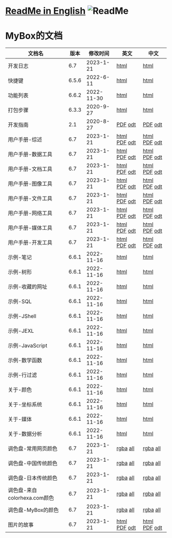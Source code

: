 # [ReadMe in English](https://github.com/Mararsh/MyBoxDoc/tree/master/en)   ![ReadMe](https://mararsh.github.io/MyBox/iconGo.png)   

# MyBox的文档

|      文档名       | 版本    | 修改时间   |                                                                                                                                            英文                                                                                                                                               |                                                                                                                                            中文                                                                                                                                               |
|-------------------|---------|------------|-----------------------------------------------------------------------------------------------------------------------------------------------------------------------------------------------------------------------------------------------------------------------------------------------|-----------------------------------------------------------------------------------------------------------------------------------------------------------------------------------------------------------------------------------------------------------------------------------------------|
| 开发日志          | 6.7     | 2023-1-21  | [html](https://mararsh.github.io/MyBox/mybox_devLogs_en.html)                                                                                                                                                                                                                                 | [html](https://mararsh.github.io/MyBox/mybox_devLogs.html)                                                                                                                                                                                                                                    |
| 快捷键            | 6.5.6   | 2022-6-11  | [html](https://mararsh.github.io/MyBox/mybox_shortcuts_en.html)                                                                                                                                                                                                                               | [html](https://mararsh.github.io/MyBox/mybox_shortcuts.html)                                                                                                                                                                                                                                  |
| 功能列表          | 6.6.2   | 2022-11-30 | [html](https://mararsh.github.io/MyBox/mybox_functions_en.html)                                                                                                                                                                                                                               | [html](https://mararsh.github.io/MyBox/mybox_functions.html)                                                                                                                                                                                                                                  |
| 打包步骤          | 6.3.3   | 2020-9-27  | [html](https://mararsh.github.io/MyBox/pack_steps_en.html)                                                                                                                                                                                                                                    | [html](https://mararsh.github.io/MyBox/pack_steps.html)                                                                                                                                                                                                                                       |
| 开发指南          | 2.1     | 2020-8-27  | [PDF](https://sourceforge.net/projects/mara-mybox/files/documents/dev_guide_2.1/MyBox-DevGuide-2.1-en.pdf) [odt](https://sourceforge.net/projects/mara-mybox/files/documents/dev_guide_2.1/MyBox-DevGuide-2.1-en.odt)                                                                                                                                                                                  | [PDF](https://sourceforge.net/projects/mara-mybox/files/documents/dev_guide_2.1/MyBox-DevGuide-2.1-zh.pdf)  [odt](https://sourceforge.net/projects/mara-mybox/files/documents/dev_guide_2.1/MyBox-DevGuide-2.1-zh.odt)                                                                                                                                                                                                                |
| 用户手册-综述     | 6.7     | 2023-1-21  | [html](https://mararsh.github.io/MyBoxDoc/en/MyBox-6.7-Overview-en/MyBox-6.7-Overview-en.html) [PDF](https://sourceforge.net/projects/mara-mybox/files/documents/user_guide_6.7/MyBox-6.7-Overview-en.pdf) [odt](https://sourceforge.net/projects/mara-mybox/files/documents/user_guide_6.7/MyBox-6.7-Overview-en.odt)                     | [html](https://mararsh.github.io/MyBoxDoc/zh/MyBox-6.7-Overview-zh/MyBox-6.7-Overview-zh.html) [PDF](https://sourceforge.net/projects/mara-mybox/files/documents/user_guide_6.7/MyBox-6.7-Overview-zh.pdf) [odt](https://sourceforge.net/projects/mara-mybox/files/documents/user_guide_6.7/MyBox-6.7-Overview-zh.odt)                     |
| 用户手册-数据工具 | 6.7     | 2023-1-21  | [html](https://mararsh.github.io/MyBoxDoc/en/MyBox-6.7-DataTools-en/MyBox-6.7-DataTools-en.html) [PDF](https://sourceforge.net/projects/mara-mybox/files/documents/user_guide_6.7/MyBox-6.7-DataTools-en.pdf) [odt](https://sourceforge.net/projects/mara-mybox/files/documents/user_guide_6.7/MyBox-6.7-DataTools-en.odt)                 | [html](https://mararsh.github.io/MyBoxDoc/zh/MyBox-6.7-DataTools-zh/MyBox-6.7-DataTools-zh.html) [PDF](https://sourceforge.net/projects/mara-mybox/files/documents/user_guide_6.7/MyBox-6.7-DataTools-zh.pdf) [odt](https://sourceforge.net/projects/mara-mybox/files/documents/user_guide_6.7/MyBox-6.7-DataTools-zh.odt)                 |
| 用户手册-文档工具 | 6.7     | 2023-1-21  | [html](https://mararsh.github.io/MyBoxDoc/en/MyBox-6.7-DocumentTools-en/MyBox-6.7-DocumentTools-en.html) [PDF](https://sourceforge.net/projects/mara-mybox/files/documents/user_guide_6.7/MyBox-6.7-DocumentTools-en.pdf) [odt](https://sourceforge.net/projects/mara-mybox/files/documents/user_guide_6.7/MyBox-6.7-DocumentTools-en.odt) | [html](https://mararsh.github.io/MyBoxDoc/zh/MyBox-6.7-DocumentTools-zh/MyBox-6.7-DocumentTools-zh.html) [PDF](https://sourceforge.net/projects/mara-mybox/files/documents/user_guide_6.7/MyBox-6.7-DocumentTools-zh.pdf) [odt](https://sourceforge.net/projects/mara-mybox/files/documents/user_guide_6.7/MyBox-6.7-DocumentTools-zh.odt) |
| 用户手册-图像工具 | 6.7     | 2023-1-21  | [html](https://mararsh.github.io/MyBoxDoc/en/MyBox-6.7-ImageTools-en/MyBox-6.7-ImageTools-en.html) [PDF](https://sourceforge.net/projects/mara-mybox/files/documents/user_guide_6.7/MyBox-6.7-ImageTools-en.pdf) [odt](https://sourceforge.net/projects/mara-mybox/files/documents/user_guide_6.7/MyBox-6.7-ImageTools-en.odt)             | [html](https://mararsh.github.io/MyBoxDoc/zh/MyBox-6.7-ImageTools-zh/MyBox-6.7-ImageTools-zh.html) [PDF](https://sourceforge.net/projects/mara-mybox/files/documents/user_guide_6.7/MyBox-6.7-ImageTools-zh.pdf) [odt](https://sourceforge.net/projects/mara-mybox/files/documents/user_guide_6.7/MyBox-6.7-ImageTools-zh.odt)             |
| 用户手册-文件工具 | 6.7     | 2023-1-21  | [html](https://mararsh.github.io/MyBoxDoc/en/MyBox-6.7-FileTools-en/MyBox-6.7-FileTools-en.html) [PDF](https://sourceforge.net/projects/mara-mybox/files/documents/user_guide_6.7/MyBox-6.7-FileTools-en.pdf) [odt](https://sourceforge.net/projects/mara-mybox/files/documents/user_guide_6.7/MyBox-6.7-FileTools-en.odt)                 | [html](https://mararsh.github.io/MyBoxDoc/zh/MyBox-6.7-FileTools-zh/MyBox-6.7-FileTools-zh.html) [PDF](https://sourceforge.net/projects/mara-mybox/files/documents/user_guide_6.7/MyBox-6.7-FileTools-zh.pdf) [odt](https://sourceforge.net/projects/mara-mybox/files/documents/user_guide_6.7/MyBox-6.7-FileTools-zh.odt)                 |
| 用户手册-网络工具 | 6.7     | 2023-1-21  | [html](https://mararsh.github.io/MyBoxDoc/en/MyBox-6.7-NetworkTools-en/MyBox-6.7-NetworkTools-en.html) [PDF](https://sourceforge.net/projects/mara-mybox/files/documents/user_guide_6.7/MyBox-6.7-NetworkTools-en.pdf) [odt](https://sourceforge.net/projects/mara-mybox/files/documents/user_guide_6.7/MyBox-6.7-NetworkTools-en.odt)     | [html](https://mararsh.github.io/MyBoxDoc/zh/MyBox-6.7-NetworkTools-zh/MyBox-6.7-NetworkTools-zh.html) [PDF](https://sourceforge.net/projects/mara-mybox/files/documents/user_guide_6.7/MyBox-6.7-NetworkTools-zh.pdf) [odt](https://sourceforge.net/projects/mara-mybox/files/documents/user_guide_6.7/MyBox-6.7-NetworkTools-zh.odt)     |
| 用户手册-媒体工具 | 6.7     | 2023-1-21 | [html](https://mararsh.github.io/MyBoxDoc/en/MyBox-6.7-MediaTools-en/MyBox-6.7-MediaTools-en.html) [PDF](https://sourceforge.net/projects/mara-mybox/files/documents/user_guide_6.7/MyBox-6.7-MediaTools-en.pdf) [odt](https://sourceforge.net/projects/mara-mybox/files/documents/user_guide_6.7/MyBox-6.7-MediaTools-en.odt)             | [html](https://mararsh.github.io/MyBoxDoc/zh/MyBox-6.7-MediaTools-zh/MyBox-6.7-MediaTools-zh.html) [PDF](https://sourceforge.net/projects/mara-mybox/files/documents/user_guide_6.7/MyBox-6.7-MediaTools-zh.pdf) [odt](https://sourceforge.net/projects/mara-mybox/files/documents/user_guide_6.7/MyBox-6.7-MediaTools-zh.odt)             |
| 用户手册-开发工具 | 6.7     | 2023-1-21 | [html](https://mararsh.github.io/MyBoxDoc/en/MyBox-6.7-DevTools-en/MyBox-6.7-DevTools-en.html) [PDF](https://sourceforge.net/projects/mara-mybox/files/documents/user_guide_6.7/MyBox-6.7-DevTools-en.pdf) [odt](https://sourceforge.net/projects/mara-mybox/files/documents/user_guide_6.7/MyBox-6.7-DevTools-en.odt)                     | [html](https://mararsh.github.io/MyBoxDoc/zh/MyBox-6.7-DevTools-zh/MyBox-6.7-DevTools-zh.html) [PDF](https://sourceforge.net/projects/mara-mybox/files/documents/user_guide_6.7/MyBox-6.7-DevTools-zh.pdf) [odt](https://sourceforge.net/projects/mara-mybox/files/documents/user_guide_6.7/MyBox-6.7-DevTools-zh.odt)                     |
| 示例-笔记         | 6.6.1   | 2022-11-16 | [html](https://mararsh.github.io/MyBox/mybox_examples_notes_en.html)                                                                                                                                                                                                                          | [html](https://mararsh.github.io/MyBox/mybox_examples_notes.html)                                                                                                                                                                                                                                    |
| 示例-树形         | 6.6.1   | 2022-11-16 | [html](https://mararsh.github.io/MyBox/mybox_examples_tree_en.html)                                                                                                                                                                                                                           | [html](https://mararsh.github.io/MyBox/mybox_examples_tree.html)                                                                                                                                                                                                                                    |
| 示例-收藏的网址   | 6.6.1   | 2022-11-16 | [html](https://mararsh.github.io/MyBox/mybox_examples_web_favorite_en.html)                                                                                                                                                                                                                   | [html](https://mararsh.github.io/MyBox/mybox_examples_web_favorite.html)                                                                                                                                                                                                                                    |
| 示例-SQL          | 6.6.1   | 2022-11-16 | [html](https://mararsh.github.io/MyBox/mybox_examples_sql_en.html)                                                                                                                                                                                                                            | [html](https://mararsh.github.io/MyBox/mybox_examples_sql.html)                                                                                                                                                                                                                                    |
| 示例-JShell       | 6.6.1   | 2022-11-16 | [html](https://mararsh.github.io/MyBox/mybox_examples_jshell_en.html)                                                                                                                                                                                                                         | [html](https://mararsh.github.io/MyBox/mybox_examples_jshell.html)                                                                                                                                                                                                                                    |
| 示例-JEXL         | 6.6.1   | 2022-11-16 | [html](https://mararsh.github.io/MyBox/mybox_examples_jexl_en.html)                                                                                                                                                                                                                           | [html](https://mararsh.github.io/MyBox/mybox_examples_jexl.html)                                                                                                                                                                                                                                    |
| 示例-JavaScript   | 6.6.1   | 2022-11-16 | [html](https://mararsh.github.io/MyBox/mybox_examples_javascript_en.html)                                                                                                                                                                                                                     | [html](https://mararsh.github.io/MyBox/mybox_examples_javascript.html)                                                                                                                                                                                                                                    |
| 示例-数学函数     | 6.6.1   | 2022-11-16 | [html](https://mararsh.github.io/MyBox/mybox_examples_math_funtion_en.html)                                                                                                                                                                                                                   | [html](https://mararsh.github.io/MyBox/mybox_examples_math_funtion.html)                                                                                                                                                                                                                                    |
| 示例-行过滤       | 6.6.1   | 2022-11-16 | [html](https://mararsh.github.io/MyBox/mybox_examples_row_filter_en.html)                                                                                                                                                                                                                     | [html](https://mararsh.github.io/MyBox/mybox_examples_row_filter.html)                                                                                                                                                                                                                                    |
| 关于-颜色         | 6.6.1   | 2022-11-16 | [html](https://mararsh.github.io/MyBox/mybox_about_color_en.html)                                                                                                                                                                                                                             | [html](https://mararsh.github.io/MyBox/mybox_about_color.html)                                                                                                                                                                                                                                    |
| 关于-坐标系统     | 6.6.1   | 2022-11-16 | [html](https://mararsh.github.io/MyBox/mybox_about_coordinate_system_en.html)                                                                                                                                                                                                                 | [html](https://mararsh.github.io/MyBox/mybox_about_coordinate_system.html)                                                                                                                                                                                                                                    |
| 关于-媒体         | 6.6.1   | 2022-11-16 | [html](https://mararsh.github.io/MyBox/mybox_about_media_en.html)                                                                                                                                                                                                                             | [html](https://mararsh.github.io/MyBox/mybox_about_media.html)                                                                                                                                                                                                                                    |
| 关于-数据分析     | 6.6.1   | 2022-11-16 | [html](https://mararsh.github.io/MyBox/mybox_about_data_analysis_en.html)                                                                                                                                                                                                                     | [html](https://mararsh.github.io/MyBox/mybox_about_data_analysis.html)                                                                                                                                                                                                                                    |
| 调色盘-常用网页颜色           | 6.7     | 2023-1-21 | [rgba](https://mararsh.github.io/MyBox/mybox_palette_web_en.html)  [all](https://mararsh.github.io/MyBox/mybox_palette_web_all_en.html)                                                                                                                                  | [rgba](https://mararsh.github.io/MyBox/mybox_palette_web.html)  [all](https://mararsh.github.io/MyBox/mybox_palette_web_all.html)                                                                                                                                                                                                                                   |
| 调色盘-中国传统颜色           | 6.7     | 2023-1-21 | [rgba](https://mararsh.github.io/MyBox/mybox_palette_chinese_en.html)  [all](https://mararsh.github.io/MyBox/mybox_palette_chinese_all_en.html)                                                                                                                          | [rgba](https://mararsh.github.io/MyBox/mybox_palette_chinese.html) [all](https://mararsh.github.io/MyBox/mybox_palette_chinese_all.html)                                                                                                                                                                                                                                    |
| 调色盘-日本传统颜色           | 6.7     | 2023-1-21 | [rgba](https://mararsh.github.io/MyBox/mybox_palette_japanese_en.html)  [all](https://mararsh.github.io/MyBox/mybox_palette_japanese_all_en.html)                                                                                                                        | [rgba](https://mararsh.github.io/MyBox/mybox_palette_japanese.html)  [all](https://mararsh.github.io/MyBox/mybox_palette_japanese_all.html)                                                                                                                                                                                                                                  |
| 调色盘-来自colorhexa.com颜色  | 6.7     | 2023-1-21 | [rgba](https://mararsh.github.io/MyBox/mybox_palette_colorhexa_en.html)  [all](https://mararsh.github.io/MyBox/mybox_palette_colorhexa_all_en.html)                                                                                                                      | [rgba](https://mararsh.github.io/MyBox/mybox_palette_colorhexa.html)  [all](https://mararsh.github.io/MyBox/mybox_palette_colorhexa_all.html)                                                                                                                                                                                                                                   |
| 调色盘-MyBox的颜色            | 6.7     | 2023-1-21 | [rgba](https://mararsh.github.io/MyBox/mybox_palette_mybox_en.html)  [all](https://mararsh.github.io/MyBox/mybox_palette_mybox_all_en.html)                                                                                                                              | [rgba](https://mararsh.github.io/MyBox/mybox_palette_mybox.html)  [all](https://mararsh.github.io/MyBox/mybox_palette_mybox_all.html)                                                                                                                                                                                                                                   |
| 图片的故事        | 6.7     | 2023-1-21 | [html](https://mararsh.github.io/MyBoxDoc/en/MyBox-6.7-StoriesOfImages-en.html) [PDF](https://sourceforge.net/projects/mara-mybox/files/documents/user_guide_6.7/MyBox-6.7-StoriesOfImages-en.pdf) [odt](https://sourceforge.net/projects/mara-mybox/files/documents/user_guide_6.7/MyBox-6.7-StoriesOfImages-en.odt)                     | [html](https://mararsh.github.io/MyBoxDoc/zh/MyBox-6.7-StoriesOfImages-zh.html) [PDF](https://sourceforge.net/projects/mara-mybox/files/documents/user_guide_6.7/MyBox-6.7-StoriesOfImages-zh.pdf) [odt](https://sourceforge.net/projects/mara-mybox/files/documents/user_guide_6.7/MyBox-6.7-StoriesOfImages-zh.odt)                     |   
